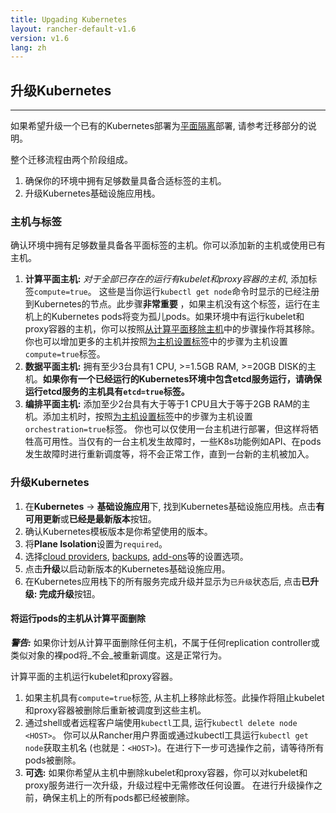 ```yaml
---
title: Upgading Kubernetes
layout: rancher-default-v1.6
version: v1.6
lang: zh
---
```


## 升级Kubernetes
---

如果希望升级一个已有的Kubernetes部署为[平面隔离]({{site.baseurl}}/rancher/{{page.version}}/{{page.lang}}/kubernetes/resiliency-planes/)部署, 请参考迁移部分的说明。

整个迁移流程由两个阶段组成。

1. 确保你的环境中拥有足够数量具备合适标签的主机。
2. 升级Kubernetes基础设施应用栈。

### 主机与标签

确认环境中拥有足够数量具备各平面标签的主机。你可以添加新的主机或使用已有主机。

1. **计算平面主机:** _对于全部已存在的运行有kubelet和proxy容器的主机_, 添加标签`compute=true`。 这些是当你运行`kubectl get node`命令时显示的已经注册到Kubernetes的节点。此步骤**非常重要** ，如果主机没有这个标签，运行在主机上的Kubernetes pods将变为孤儿pods。如果环境中有运行kubelet和proxy容器的主机，你可以按照[从计算平面移除主机](#removing-hosts-with-pods-from-the-compute-plane)中的步骤操作将其移除。你也可以增加更多的主机并按照[为主机设置标签]({{site.baseurl}}/rancher/{{page.version}}/{{page.lang}}/hosts/#host-labels)中的步骤为主机设置`compute=true`标签。
2. **数据平面主机:** 拥有至少3台具有1 CPU, >=1.5GB RAM, >=20GB DISK的主机。**如果你有一个已经运行的Kubernetes环境中包含etcd服务运行，请确保运行etcd服务的主机具有`etcd=true`标签。**
3. **编排平面主机:** 添加至少2台具有大于等于1 CPU且大于等于2GB RAM的主机。添加主机时，按照[为主机设置标签]({{site.baseurl}}/rancher/{{page.version}}/{{page.lang}}/hosts/#host-labels)中的步骤为主机设置`orchestration=true`标签。 你也可以仅使用一台主机进行部署，但这样将牺牲高可用性。当仅有的一台主机发生故障时，一些K8s功能例如API、在pods发生故障时进行重新调度等，将不会正常工作，直到一台新的主机被加入。

### 升级Kubernetes

1. 在**Kubernetes** -> **基础设施应用**下, 找到Kubernetes基础设施应用栈。点击**有可用更新**或**已经是最新版本**按钮。
2. 确认Kubernetes模板版本是你希望使用的版本。
3. 将**Plane Isolation**设置为`required`。
3. 选择[cloud providers]({{site.baseurl}}/rancher/{{page.version}}/{{page.lang}}/kubernetes/providers/), [backups]({{site.baseurl}}/rancher/{{page.version}}/{{page.lang}}/kubernetes/backups/), [add-ons]({{site.baseurl}}/rancher/{{page.version}}/{{page.lang}}/kubernetes/addons/)等的设置选项。
4. 点击**升级**以启动新版本的Kubernetes基础设施应用。
5. 在Kubernetes应用栈下的所有服务完成升级并显示为`已升级`状态后, 点击**已升级: 完成升级**按钮。

#### 将运行pods的主机从计算平面删除

**_警告:_** 如果你计划从计算平面删除任何主机，不属于任何replication controller或类似对象的裸pod将_不会_被重新调度。这是正常行为。

计算平面的主机运行kubelet和proxy容器。

1. 如果主机具有`compute=true`标签, 从主机上移除此标签。此操作将阻止kubelet和proxy容器被删除后重新被调度到这些主机。
2. 通过shell或者远程客户端使用`kubectl`工具, 运行`kubectl delete node <HOST>`。 你可以从Rancher用户界面或通过kubectl工具运行`kubectl get node`获取主机名 (也就是：`<HOST>`)。在进行下一步可选操作之前，请等待所有pods被删除。
3. **可选:** 如果你希望从主机中删除kubelet和proxy容器，你可以对kubelet和proxy服务进行一次升级，升级过程中无需修改任何设置。 在进行升级操作之前，确保主机上的所有pods都已经被删除。
